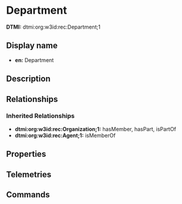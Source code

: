 # Department
**DTMI:** dtmi:org:w3id:rec:Department;1
## Display name
- **en:** Department
## Description
## Relationships
### Inherited Relationships
* **dtmi:org:w3id:rec:Organization;1:** hasMember, hasPart, isPartOf
* **dtmi:org:w3id:rec:Agent;1:** isMemberOf
## Properties
## Telemetries
## Commands
